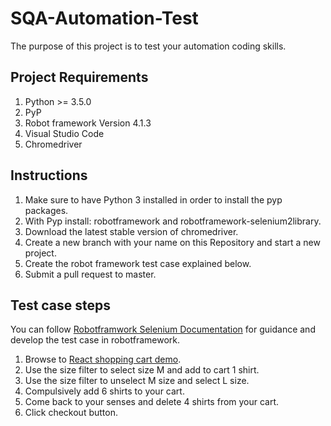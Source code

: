 # SQA-Automation-Test
The purpose of this project is to test your automation coding skills.
## Project Requirements

1. Python >= 3.5.0
2. PyP
3. Robot framework Version 4.1.3
4. Visual Studio Code
5. Chromedriver

## Instructions

1. Make sure to have Python 3 installed in order to install the pyp packages. 
2. With Pyp install: robotframework and robotframework-selenium2library.
3. Download the latest stable version of chromedriver.
4. Create a new branch with your name on this Repository and start a new project.
5. Create the robot framework test case explained below.
6. Submit a pull request to master.

## Test case steps
You can follow [Robotframwork Selenium Documentation](https://robotframework.org/SeleniumLibrary/SeleniumLibrary.html) for guidance and develop the test case in robotframework.
1. Browse to [React shopping cart demo](https://react-shopping-cart-67954.firebaseapp.com/).
2. Use the size filter to select size M and add to cart 1 shirt.
3. Use the size filter to unselect M size and select L size.
4. Compulsively add 6 shirts to your cart.
5. Come back to your senses and delete 4 shirts from your cart.
6. Click checkout button.
